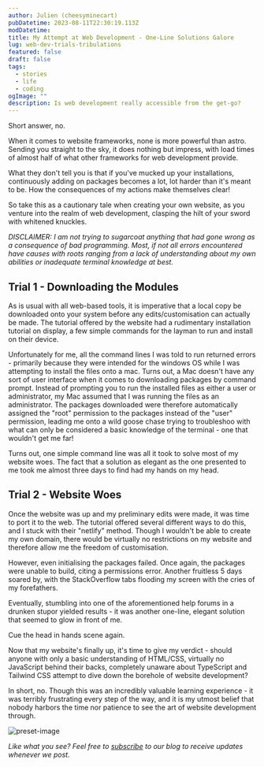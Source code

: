 ```yaml
---
author: Julien (cheesyminecart)
pubDatetime: 2023-08-11T22:30:19.113Z
modDatetime:
title: My Attempt at Web Development - One-Line Solutions Galore
lug: web-dev-trials-tribulations
featured: false
draft: false
tags:
  - stories
  - life
  - coding
ogImage: ""
description: Is web development really accessible from the get-go?
---
```


Short answer, no.

When it comes to website frameworks, none is more powerful than astro. Sending you straight to the sky, it does nothing but impress, with load times of almost half of what other frameworks for web development provide.

What they don't tell you is that if you've mucked up your installations, continuously adding on packages becomes a lot, lot harder than it's meant to be. How the consequences of my actions make themselves clear!

So take this as a cautionary tale when creating your own website, as you venture into the realm of web development, clasping the hilt of your sword with whitened knuckles.

_DISCLAIMER: I am not trying to sugarcoat anything that had gone wrong as a consequence of bad programming. Most, if not all errors encountered have causes with roots ranging from a lack of understanding about my own abilities or inadequate terminal knowledge at best._

## Trial 1 - Downloading the Modules

As is usual with all web-based tools, it is imperative that a local copy be downloaded onto your system before any edits/customisation can actually be made. The tutorial offered by the website had a rudimentary installation tutorial on display, a few simple commands for the layman to run and install on their device.

Unfortunately for me, all the command lines I was told to run returned errors - primarily because they were intended for the windows OS while I was attempting to install the files onto a mac. Turns out, a Mac doesn't have any sort of user interface when it comes to downloading packages by command prompt. Instead of prompting you to run the installed files as either a user or administrator, my Mac assumed that I was running the files as an administrator. The packages downloaded were therefore automatically assigned the "root" permission to the packages instead of the "user" permission, leading me onto a wild goose chase trying to troubleshoo with what can only be considered a basic knowledge of the terminal - one that wouldn't get me far!

Turns out, one simple command line was all it took to solve most of my website woes. The fact that a solution as elegant as the one presented to me took me almost three days to find had my hands on my head.

## Trial 2 - Website Woes

Once the website was up and my preliminary edits were made, it was time to port it to the web. The tutorial offered several different ways to do this, and I stuck with their "netlify" method. Though I wouldn't be able to create my own domain, there would be virtually no restrictions on my website and therefore allow me the freedom of customisation.

However, even initialising the packages failed. Once again, the packages were unable to build, citing a permissions error. Another fruitless 5 days soared by, with the StackOverflow tabs flooding my screen with the cries of my forefathers.

Eventually, stumbling into one of the aforementioned help forums in a drunken stupor yielded results - it was another one-line, elegant solution that seemed to glow in front of me.

Cue the head in hands scene again.

Now that my website's finally up, it's time to give my verdict - should anyone with only a basic understanding of HTML/CSS, virtually no JavaScript behind their backs, completely unaware about TypeScript and Tailwind CSS attempt to dive down the borehole of website development?

In short, no. Though this was an incredibly valuable learning experience - it was terribly frustrating every step of the way, and it is my utmost belief that nobody harbors the time nor patience to see the art of website development through.

![preset-image](/assets/dev.svg)

_Like what you see? Feel free to [subscribe](https://thespacer-blog.com/subscribe/) to our blog to receive updates whenever we post._
